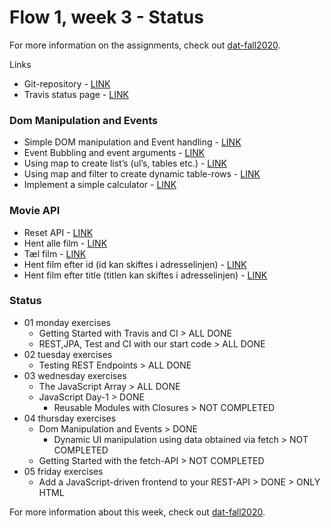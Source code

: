 # Flow 1, week 3 - Status
For more information on the assignments, check out [dat-fall2020](https://dat-fall2020.netlify.app/Flow-1/week1/SP3/).

Links

-   Git-repository - [LINK](https://github.com/nicklasanielsen/3semExercises)
-   Travis status page - [LINK](https://travis-ci.com/github/nicklasanielsen/week37movies)

### Dom Manipulation and Events

-   Simple DOM manipulation and Event handling - [LINK](./DOM/SimpleDOMManipulationAndEventHandling.html)
-   Event Bubbling and event arguments - [LINK](./DOM/EventBubblingAndEventArguments.html)
-   Using map to create list’s (ul’s, tables etc.) - [LINK](./DOM/UsingMapToCreateLists.html)
-   Using map and filter to create dynamic table-rows - [LINK](./DOM/UsingMapAndFilterToCreateDynamicTableRows.html)
-   Implement a simple calculator - [LINK](./DOM/calculator.html)

### Movie API

-   Reset API - [LINK](./api/movie/reset)
-   Hent alle film - [LINK](./api/movie/all)
-   Tæl film - [LINK](./api/movie/count)
-   Hent film efter id (id kan skiftes i adresselinjen) - [LINK](./api/movie/1)
-   Hent film efter title (titlen kan skiftes i adresselinjen) - [LINK](./api/movie/title/iron)

### Status

-   01 monday exercises
    -   Getting Started with Travis and CI \> ALL DONE
    -   REST,JPA, Test and CI with our start code \> ALL DONE
-   02 tuesday exercises
    -   Testing REST Endpoints \> ALL DONE
-   03 wednesday exercises
    -   The JavaScript Array \> ALL DONE
    -   JavaScript Day-1 \> DONE
        -   Reusable Modules with Closures \> NOT COMPLETED
-   04 thursday exercises
    -   Dom Manipulation and Events \> DONE
        -   Dynamic UI manipulation using data obtained via fetch \> NOT COMPLETED
    -   Getting Started with the fetch-API \> NOT COMPLETED
-   05 friday exercises
    -   Add a JavaScript-driven frontend to your REST-API \> DONE \> ONLY HTML

For more information about this week, check out [dat-fall2020](https://dat-fall2020.netlify.app/Flow-1/week3/).